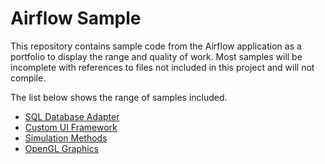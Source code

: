 # Airflow Sample
This repository contains sample code from the Airflow application as a portfolio to display the range and quality of work. Most samples will be incomplete with references to files not included in this project and will not compile.

The list below shows the range of samples included.
 - [SQL Database Adapter](https://github.com/ethanmcmike/airflow-sample/tree/main/databases)
 - [Custom UI Framework](https://github.com/ethanmcmike/airflow-sample/tree/main/UI)
 - [Simulation Methods]()
 - [OpenGL Graphics]()
